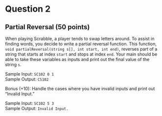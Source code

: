 # Question 2

## Partial Reversal (50 points)
When playing Scrabble, a player tends to swap letters around. To assist in finding words, you decide to write a partial reversal function. This function, ```void partialReversal(string s[], int start, int end)```, reverses part of a string that starts at index ```start``` and stops at index ```end```. Your main should be able to take these variables as inputs and print out the final value of the string ```s```.  

Sample Input: ```SC102 0 1```  
Sample Output: ```CS102```  

Bonus (+10): Handle the cases where you have invalid inputs and print out “Invalid Input.”  

Sample Input: ```SC102 5 3```  
Sample Output: ```Invalid Input.```  

